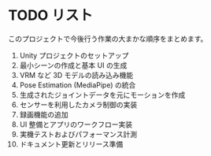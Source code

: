 # TODO リスト

このプロジェクトで今後行う作業の大まかな順序をまとめます。

1. Unity プロジェクトのセットアップ
2. 最小シーンの作成と基本 UI の生成
3. VRM など 3D モデルの読み込み機能
4. Pose Estimation (MediaPipe) の統合
5. 生成されたジョイントデータを元にモーションを作成
6. センサーを利用したカメラ制御の実装
7. 録画機能の追加
8. UI 整備とアプリのワークフロー実装
9. 実機テストおよびパフォーマンス計測
10. ドキュメント更新とリリース準備
